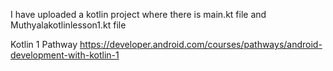 I have uploaded a kotlin project where there is main.kt file and Muthyalakotlinlesson1.kt file

Kotlin 1 Pathway https://developer.android.com/courses/pathways/android-development-with-kotlin-1

